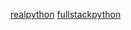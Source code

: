 [realpython](https://realpython.com/)
[fullstackpython](https://www.fullstackpython.com/django.html)